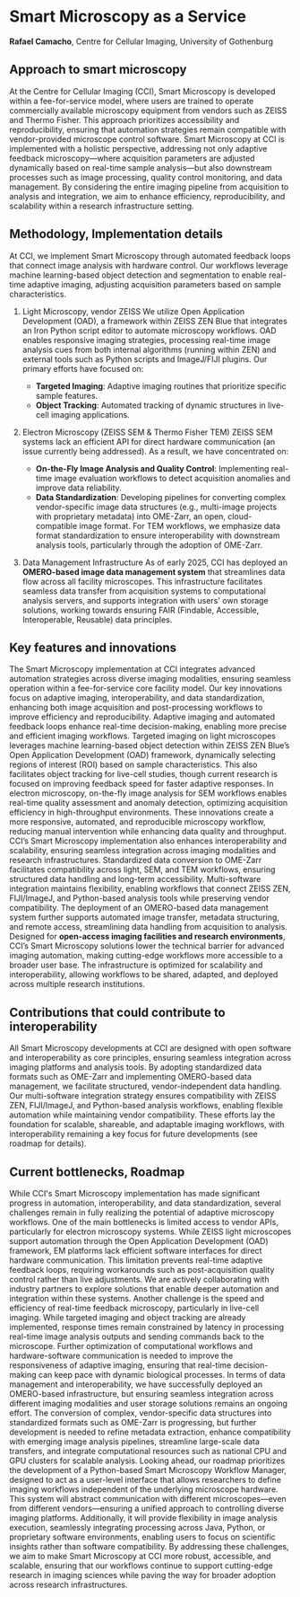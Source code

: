 # Smart Microscopy as a Service

**Rafael Camacho**, Centre for Cellular Imaging, University of Gothenburg

## Approach to smart microscopy
At the Centre for Cellular Imaging (CCI), Smart Microscopy is developed within a fee-for-service model, where users are trained to operate commercially available microscopy equipment from vendors such as ZEISS and Thermo Fisher. This approach prioritizes accessibility and reproducibility, ensuring that automation strategies remain compatible with vendor-provided microscope control software.
Smart Microscopy at CCI is implemented with a holistic perspective, addressing not only adaptive feedback microscopy—where acquisition parameters are adjusted dynamically based on real-time sample analysis—but also downstream processes such as image processing, quality control monitoring, and data management. By considering the entire imaging pipeline from acquisition to analysis and integration, we aim to enhance efficiency, reproducibility, and scalability within a research infrastructure setting.

## Methodology, Implementation details
At CCI, we implement Smart Microscopy through automated feedback loops that connect image analysis with hardware control. Our workflows leverage machine learning-based object detection and segmentation to enable real-time adaptive imaging, adjusting acquisition parameters based on sample characteristics.

1. Light Microscopy, vendor ZEISS
We utilize Open Application Development (OAD), a framework within ZEISS ZEN Blue that integrates an Iron Python script editor to automate microscopy workflows. OAD enables responsive imaging strategies, processing real-time image analysis cues from both internal algorithms (running within ZEN) and external tools such as Python scripts and ImageJ/FIJI plugins. Our primary efforts have focused on:
    - **Targeted Imaging**: Adaptive imaging routines that prioritize specific sample features.
    - **Object Tracking**: Automated tracking of dynamic structures in live-cell imaging applications.

2. Electron Microscopy (ZEISS SEM & Thermo Fisher TEM)
ZEISS SEM systems lack an efficient API for direct hardware communication (an issue currently being addressed). As a result, we have concentrated on:
    - **On-the-Fly Image Analysis and Quality Control**: Implementing real-time image evaluation workflows to detect acquisition anomalies and improve data reliability.
    - **Data Standardization**: Developing pipelines for converting complex vendor-specific image data structures (e.g., multi-image projects with proprietary metadata) into OME-Zarr, an open, cloud-compatible image format.
For TEM workflows, we emphasize data format standardization to ensure interoperability with downstream analysis tools, particularly through the adoption of OME-Zarr.

3. Data Management Infrastructure
As of early 2025, CCI has deployed an **OMERO-based image data management system** that streamlines data flow across all facility microscopes. This infrastructure facilitates seamless data transfer from acquisition systems to computational analysis servers, and  supports integration with users' own storage solutions, working towards ensuring FAIR (Findable, Accessible, Interoperable, Reusable) data principles.


## Key features and innovations
The Smart Microscopy implementation at CCI integrates advanced automation strategies across diverse imaging modalities, ensuring seamless operation within a fee-for-service core facility model. Our key innovations focus on adaptive imaging, interoperability, and data standardization, enhancing both image acquisition and post-processing workflows to improve efficiency and reproducibility.
Adaptive imaging and automated feedback loops enhance real-time decision-making, enabling more precise and efficient imaging workflows. Targeted imaging on light microscopes leverages machine learning-based object detection within ZEISS ZEN Blue’s Open Application Development (OAD) framework, dynamically selecting regions of interest (ROI) based on sample characteristics. This also facilitates object tracking for live-cell studies, though current research is focused on improving feedback speed for faster adaptive responses. In electron microscopy, on-the-fly image analysis for SEM workflows enables real-time quality assessment and anomaly detection, optimizing acquisition efficiency in high-throughput environments. These innovations create a more responsive, automated, and reproducible microscopy workflow, reducing manual intervention while enhancing data quality and throughput.
CCI’s Smart Microscopy implementation also enhances interoperability and scalability, ensuring seamless integration across imaging modalities and research infrastructures. Standardized data conversion to OME-Zarr facilitates compatibility across light, SEM, and TEM workflows, ensuring structured data handling and long-term accessibility. Multi-software integration maintains flexibility, enabling workflows that connect ZEISS ZEN, FIJI/ImageJ, and Python-based analysis tools while preserving vendor compatibility. The deployment of an OMERO-based data management system further supports automated image transfer, metadata structuring, and remote access, streamlining data handling from acquisition to analysis.
Designed for **open-access imaging facilities and research environments**, CCI’s Smart Microscopy solutions lower the technical barrier for advanced imaging automation, making cutting-edge workflows more accessible to a broader user base. The infrastructure is optimized for scalability and interoperability, allowing workflows to be shared, adapted, and deployed across multiple research institutions.


## Contributions that could contribute to interoperability
All Smart Microscopy developments at CCI are designed with open software and interoperability as core principles, ensuring seamless integration across imaging platforms and analysis tools. By adopting standardized data formats such as OME-Zarr and implementing OMERO-based data management, we facilitate structured, vendor-independent data handling. Our multi-software integration strategy ensures compatibility with ZEISS ZEN, FIJI/ImageJ, and Python-based analysis workflows, enabling flexible automation while maintaining vendor compatibility. These efforts lay the foundation for scalable, shareable, and adaptable imaging workflows, with interoperability remaining a key focus for future developments (see roadmap for details).


## Current bottlenecks, Roadmap
While CCI's Smart Microscopy implementation has made significant progress in automation, interoperability, and data standardization, several challenges remain in fully realizing the potential of adaptive microscopy workflows.
One of the main bottlenecks is limited access to vendor APIs, particularly for electron microscopy systems. While ZEISS light microscopes support automation through the Open Application Development (OAD) framework, EM platforms lack efficient software interfaces for direct hardware communication. This limitation prevents real-time adaptive feedback loops, requiring workarounds such as post-acquisition quality control rather than live adjustments. We are actively collaborating with industry partners to explore solutions that enable deeper automation and integration within these systems.
Another challenge is the speed and efficiency of real-time feedback microscopy, particularly in live-cell imaging. While targeted imaging and object tracking are already implemented, response times remain constrained by latency in processing real-time image analysis outputs and sending commands back to the microscope. Further optimization of computational workflows and hardware-software communication is needed to improve the responsiveness of adaptive imaging, ensuring that real-time decision-making can keep pace with dynamic biological processes.
In terms of data management and interoperability, we have successfully deployed an OMERO-based infrastructure, but ensuring seamless integration across different imaging modalities and user storage solutions remains an ongoing effort. The conversion of complex, vendor-specific data structures into standardized formats such as OME-Zarr is progressing, but further development is needed to refine metadata extraction, enhance compatibility with emerging image analysis pipelines, streamline large-scale data transfers, and integrate computational resources such as national CPU and GPU clusters for scalable analysis.
Looking ahead, our roadmap prioritizes the development of a Python-based Smart Microscopy Workflow Manager, designed to act as a user-level interface that allows researchers to define imaging workflows independent of the underlying microscope hardware. This system will abstract communication with different microscopes—even from different vendors—ensuring a unified approach to controlling diverse imaging platforms. Additionally, it will provide flexibility in image analysis execution, seamlessly integrating processing across Java, Python, or proprietary software environments, enabling users to focus on scientific insights rather than software compatibility.
By addressing these challenges, we aim to make Smart Microscopy at CCI more robust, accessible, and scalable, ensuring that our workflows continue to support cutting-edge research in imaging sciences while paving the way for broader adoption across research infrastructures.



